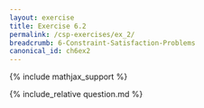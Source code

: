 ```yaml
---
layout: exercise
title: Exercise 6.2
permalink: /csp-exercises/ex_2/
breadcrumb: 6-Constraint-Satisfaction-Problems
canonical_id: ch6ex2
---
```


{% include mathjax_support %}

<div id="hiddden">{% include_relative question.md %}</div>